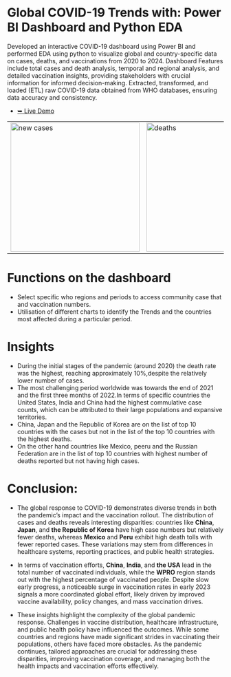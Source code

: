 # Global COVID-19 Trends with: Power BI Dashboard and Python EDA
Developed an interactive COVID-19 dashboard using Power BI and performed EDA using python to visualize global and country-specific data on cases, deaths, and vaccinations from 2020 to 2024. Dashboard Features include total cases and death analysis, temporal and regional analysis, and detailed vaccination insights, providing stakeholders with crucial information for informed decision-making. Extracted, transformed, and loaded (ETL) raw COVID-19 data obtained from WHO databases, ensuring data accuracy and consistency.
- [➥ Live Demo](https://app.powerbi.com/view?r=eyJrIjoiYmUwMTU4ZTMtYjRiMy00NGE0LTk0YmMtZDdhYmE0OTU1ZTRkIiwidCI6IjNjYWNjYzA2LTY3ZmEtNDdjZS05YzVhLTIyNDM2OWUxNzZlMyJ9)

<table>
    <tr>
        <td><img src="https://github.com/irahul32/Global-COVID-19-Trends-with-Power-BI-Dashboard-and-Python-EDA/blob/main/Screesshots/newcases.png" alt="new cases" width="300"/></td>
        <td><img src="https://github.com/irahul32/Global-COVID-19-Trends-with-Power-BI-Dashboard-and-Python-EDA/blob/main/Screesshots/deaths.png" alt="deaths" width="300"/></td>
        <td><img src="https://github.com/irahul32/Global-COVID-19-Trends-with-Power-BI-Dashboard-and-Python-EDA/blob/main/Screesshots/Vacc over regions.png" alt="Vacc over regions" width="300"/></td>
        <td><img src="https://github.com/irahul32/Global-COVID-19-Trends-with-Power-BI-Dashboard-and-Python-EDA/blob/main/Screesshots/Vacc over time.png" alt="Vacc over time" width="300"/></td>
    </tr>
</table>

# Functions on the dashboard
- Select specific who regions and periods to access community case that and vaccination numbers.
- Utilisation of different charts to identify the Trends and the countries most affected during a particular period.
# Insights
- During the initial stages of the pandemic (around 2020) the death rate was the highest, reaching approximately 10%,despite the relatively lower number of cases.
- The most challenging period worldwide was towards the end of 2021 and the first three months of 2022.In terms of specific countries the United States, India and China had the highest commulative case counts, which can be attributed to their large populations and expansive territories.
- China, Japan and the Republic of Korea are on the list of top 10 countries with the cases but not in the list of the top 10 countries with the highest deaths.
- On the other hand countries like Mexico, peeru and the Russian Federation are in the list of top 10 countries with highest number of deaths reported but not having high cases.
# Conclusion:
- The global response to COVID-19 demonstrates diverse trends in both the pandemic’s impact and the vaccination rollout. The distribution of cases and deaths reveals interesting disparities: countries like **China**, **Japan**, and **the Republic of Korea** have high case numbers but relatively fewer deaths, whereas **Mexico** and **Peru** exhibit high death tolls with fewer reported cases. These variations may stem from differences in healthcare systems, reporting practices, and public health strategies.

- In terms of vaccination efforts, **China**, **India**, and **the USA** lead in the total number of vaccinated individuals, while the **WPRO** region stands out with the highest percentage of vaccinated people. Despite slow early progress, a noticeable surge in vaccination rates in early 2023 signals a more coordinated global effort, likely driven by improved vaccine availability, policy changes, and mass vaccination drives.

- These insights highlight the complexity of the global pandemic response. Challenges in vaccine distribution, healthcare infrastructure, and public health policy have influenced the outcomes. While some countries and regions have made significant strides in vaccinating their populations, others have faced more obstacles. As the pandemic continues, tailored approaches are crucial for addressing these disparities, improving vaccination coverage, and managing both the health impacts and vaccination efforts effectively.
